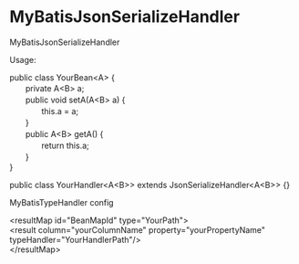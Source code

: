 # MyBatisJsonSerializeHandler
MyBatisJsonSerializeHandler

Usage:  

public class YourBean&lt;A&gt; {  
　　private A&lt;B&gt; a;  
　　public void setA(A&lt;B&gt; a)  {  
　　　　this.a = a;  
　　}  
　　public A&lt;B&gt; getA()  {  
　　　　return this.a;  
　　}  
}  

public class YourHandler&lt;A&lt;B&gt;&gt; extends JsonSerializeHandler&lt;A&lt;B&gt;&gt; {}

MyBatisTypeHandler config  

&lt;resultMap id="BeanMapId" type="YourPath"&gt;  
        &lt;result column="yourColumnName" property="yourPropertyName" typeHandler="YourHandlerPath"/&gt;  
&lt;/resultMap&gt;

